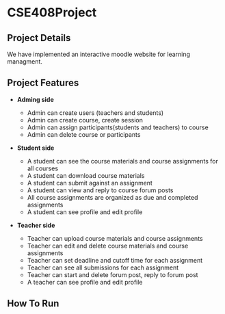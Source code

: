 # CSE408Project

## Project Details

We have implemented an interactive moodle website for learning managment.

## Project Features

- **Adming side**
    - Admin can create users (teachers and students)
    - Admin can create course, create session
    - Admin can assign participants(students and teachers) to course
    - Admin can delete course or participants

- **Student side**
    - A student can see the course materials and course assignments for all courses
    - A student can download course materials 
    - A student can submit against an assignment
    - A student can view and reply to course forum posts
    - All course assignments are organized as due and completed assignments
    - A student can see profile and edit profile

- **Teacher side**
    - Teacher can upload course materials and course assignments
    - Teacher can edit and delete course materials and course assignments
    - Teacher can set deadline and cutoff time for each assignment
    - Teacher can see all submissions for each assignment
    - Teacher can start and delete forum post, reply to forum post
    - A teacher can see profile and edit profile

## How To Run
